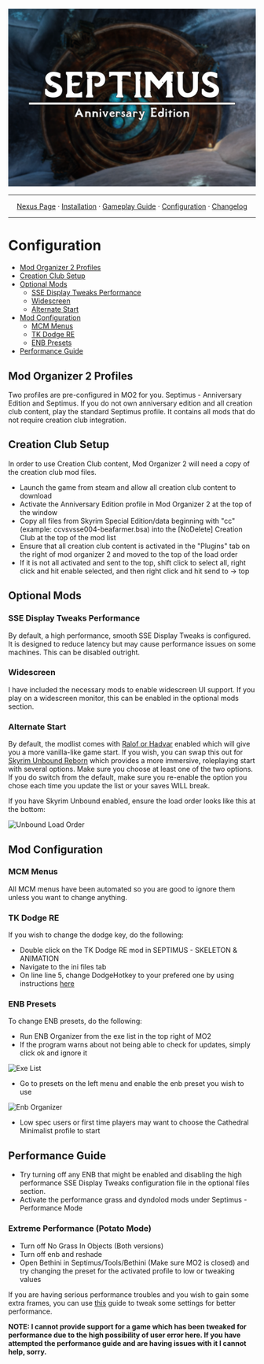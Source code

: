 <a href="https://www.youtube.com/watch?v=70DZ5UV1Bdo"><img src="images/logo.png" target="_blank"></a>

---

<p align="center">
  <a href="https://www.nexusmods.com/skyrimspecialedition/mods/58229">Nexus Page</a> ·
  <a href="README.md">Installation</a> ·
  <a href="GAMEPLAY.md">Gameplay Guide</a> ·
  <a href="CONFIGURATION.md">Configuration</a> ·
  <a href="CHANGELOG.md">Changelog</a>
</p>

---

# Configuration

- [Mod Organizer 2 Profiles](#mod-organizer-2-profiles)
- [Creation Club Setup](#creation-club-setup)
- [Optional Mods](#optional-mods)
  - [SSE Display Tweaks Performance](#sse-display-tweaks-performance)
  - [Widescreen](#widescreen)
  - [Alternate Start](#alternate-start)
- [Mod Configuration](#mod-configuration)
  - [MCM Menus](#mcm-menus)
  - [TK Dodge RE](#tk-dodge-re)
  - [ENB Presets](#enb-presets)
- [Performance Guide](#performance-guide)

## Mod Organizer 2 Profiles
Two profiles are pre-configured in MO2 for you. Septimus - Anniversary Edition and Septimus. If you do not own anniversary edition and all creation club content, play the standard Septimus profile. It contains all mods that do not require creation club integration.

## Creation Club Setup
In order to use Creation Club content, Mod Organizer 2 will need a copy of the creation club mod files. 
+ Launch the game from steam and allow all creation club content to download
+ Activate the Anniversary Edition profile in Mod Organizer 2 at the top of the window
+ Copy all files from Skyrim Special Edition/data beginning with "cc" (example: ccvsvsse004-beafarmer.bsa) into the [NoDelete] Creation Club at the top of the mod list
+ Ensure that all creation club content is activated in the "Plugins" tab on the right of mod organizer 2 and moved to the top of the load order
+ If it is not all activated and sent to the top, shift click to select all, right click and hit enable selected, and then right click and hit send to -> top

## Optional Mods

### SSE Display Tweaks Performance
By default, a high performance, smooth SSE Display Tweaks is configured. It is designed to reduce latency but may cause performance issues on some machines. This can be disabled outright.

### Widescreen
I have included the necessary mods to enable widescreen UI support. If you play on a widescreen monitor, this can be enabled in the optional mods section.

### Alternate Start
By default, the modlist comes with [Ralof or Hadvar](https://www.nexusmods.com/skyrimspecialedition/mods/14553) enabled which will give you a more vanilla-like game start. If you wish, you can swap this out for [Skyrim Unbound Reborn](https://www.nexusmods.com/skyrimspecialedition/mods/27962) which provides a more immersive, roleplaying start with several options. Make sure you choose at least one of the two options. If you do switch from the default, make sure you re-enable the option you chose each time you update the list or your saves WILL break.

If you have Skyrim Unbound enabled, ensure the load order looks like this at the bottom:

![Unbound Load Order](https://raw.githubusercontent.com/Guitarninja2/septimus/main/images/unbound_order.png)

## Mod Configuration

### MCM Menus
All MCM menus have been automated so you are good to ignore them unless you want to change anything.

### TK Dodge RE
If you wish to change the dodge key, do the following:
+ Double click on the TK Dodge RE mod in SEPTIMUS - SKELETON & ANIMATION
+ Navigate to the ini files tab
+ On line line 5, change DodgeHotkey to your prefered one by using instructions [here](https://www.creationkit.com/index.php?title=Input_Script#DXScanCodes)

### ENB Presets
To change ENB presets, do the following:
+ Run ENB Organizer from the exe list in the top right of MO2
+ If the program warns about not being able to check for updates, simply click ok and ignore it

![Exe List](https://raw.githubusercontent.com/Guitarninja2/septimus/main/images/exe_menu.png)

+ Go to presets on the left menu and enable the enb preset you wish to use

![Enb Organizer](https://raw.githubusercontent.com/Guitarninja2/septimus/main/images/enb_enable.png)

+ Low spec users or first time players may want to choose the Cathedral Minimalist profile to start

## Performance Guide
+ Try turning off any ENB that might be enabled and disabling the high performance SSE Display Tweaks configuration file in the optional files section.
+ Activate the performance grass and dyndolod mods under Septimus - Performance Mode

### Extreme Performance (Potato Mode)
+ Turn off No Grass In Objects (Both versions)
+ Turn off enb and reshade
+ Open Bethini in Septimus/Tools/Bethini (Make sure MO2 is closed) and try changing the preset for the activated profile to low or tweaking values

If you are having serious performance troubles and you wish to gain some extra frames, you can use [this](https://thephoenixflavour.com/tpf/performance-guide/) guide to tweak some settings for better performance.

**NOTE: I cannot provide support for a game which has been tweaked for performance due to the high possibility of user error here. If you have attempted the performance guide and are having issues with it I cannot help, sorry.**
